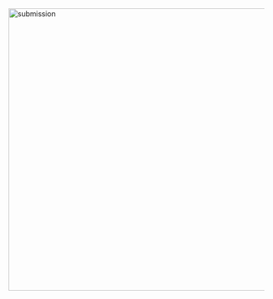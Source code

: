 <img width="556" alt="submission" src="(https://github.com/Aysha-Rashid/Digital_Garden/blob/main/submission.PNG)" />

